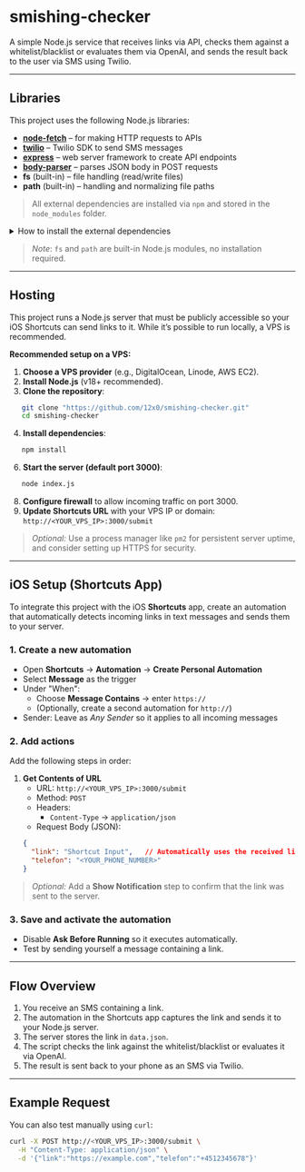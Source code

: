 # smishing-checker
A simple Node.js service that receives links via API, checks them against a whitelist/blacklist or evaluates them via OpenAI, and sends the result back to the user via SMS using Twilio.  

---

## Libraries
This project uses the following Node.js libraries:

- [**node-fetch**](https://www.npmjs.com/package/node-fetch) – for making HTTP requests to APIs  
- [**twilio**](https://www.npmjs.com/package/twilio) – Twilio SDK to send SMS messages  
- [**express**](https://www.npmjs.com/package/express) – web server framework to create API endpoints  
- [**body-parser**](https://www.npmjs.com/package/body-parser) – parses JSON body in POST requests  
- **fs** (built-in) – file handling (read/write files)  
- **path** (built-in) – handling and normalizing file paths  

> All external dependencies are installed via `npm` and stored in the `node_modules` folder.

<details>
<summary>How to install the external dependencies</summary>

```bash
# Install node-fetch
npm install node-fetch

# Install Twilio SDK
npm install twilio

# Install Express
npm install express

# Install body-parser
npm install body-parser
```
</details>

> *Note*: `fs` and `path` are built-in Node.js modules, no installation required.

---

## Hosting

This project runs a Node.js server that must be publicly accessible so your iOS Shortcuts can send links to it. While it’s possible to run locally, a VPS is recommended.

**Recommended setup on a VPS:**

1. **Choose a VPS provider** (e.g., DigitalOcean, Linode, AWS EC2).  
2. **Install Node.js** (v18+ recommended).  
3. **Clone the repository**:  
 ```bash
    git clone "https://github.com/12x0/smishing-checker.git"
    cd smishing-checker
  ```
4. **Install dependencies**:
 ```bash
    npm install
 ```
6. **Start the server (default port 3000)**:
 ```bash
    node index.js
 ```
8. **Configure firewall** to allow incoming traffic on port 3000.
9. **Update Shortcuts URL** with your VPS IP or domain:
`http://<YOUR_VPS_IP>:3000/submit`

> *Optional:* Use a process manager like `pm2` for persistent server uptime, and consider setting up HTTPS for security.

---

## iOS Setup (Shortcuts App)

To integrate this project with the iOS **Shortcuts** app, create an automation that automatically detects incoming links in text messages and sends them to your server.

### 1. Create a new automation
- Open **Shortcuts** → **Automation** → **Create Personal Automation**  
- Select **Message** as the trigger  
- Under "When":  
  - Choose **Message Contains** → enter `https://`  
  - (Optionally, create a second automation for `http://`)  
- Sender: Leave as *Any Sender* so it applies to all incoming messages  

### 2. Add actions
Add the following steps in order:

1. **Get Contents of URL**  
   - URL: `http://<YOUR_VPS_IP>:3000/submit`  
   - Method: `POST`  
   - Headers:  
     - `Content-Type` → `application/json`  
   - Request Body (JSON):  
   ```json
   {
     "link": "Shortcut Input",   // Automatically uses the received link from the message
     "telefon": "<YOUR_PHONE_NUMBER>"
   }
     ```

> *Optional:* Add a **Show Notification** step to confirm that the link was sent to the server.  

### 3. Save and activate the automation
- Disable **Ask Before Running** so it executes automatically.  
- Test by sending yourself a message containing a link.  

---

## Flow Overview
1. You receive an SMS containing a link.  
2. The automation in the Shortcuts app captures the link and sends it to your Node.js server.  
3. The server stores the link in `data.json`.  
4. The script checks the link against the whitelist/blacklist or evaluates it via OpenAI.  
5. The result is sent back to your phone as an SMS via Twilio.  

---

## Example Request
You can also test manually using `curl`:  

```bash
curl -X POST http://<YOUR_VPS_IP>:3000/submit \
  -H "Content-Type: application/json" \
  -d '{"link":"https://example.com","telefon":"+4512345678"}'

